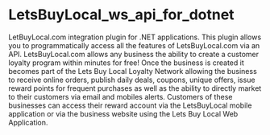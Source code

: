 LetsBuyLocal_ws_api_for_dotnet
==============================

LetBuyLocal.com integration plugin for .NET applications. This plugin allows you to programmatically access all the features of LetsBuyLocal.com via an API. LetsBuyLocal.com allows any business the ability to create a customer loyalty program within minutes for free! Once the business is created it becomes part of the Lets Buy Local Loyalty Network allowing the business to receive online orders, publish daily deals, coupons, unique offers, issue reward points for frequent purchases as well as the ability to directly market to their customers via email and mobiles alerts. Customers of these businesses can access their reward account via the LetsBuyLocal mobile application or via the business website using the Lets Buy Local Web Application.
